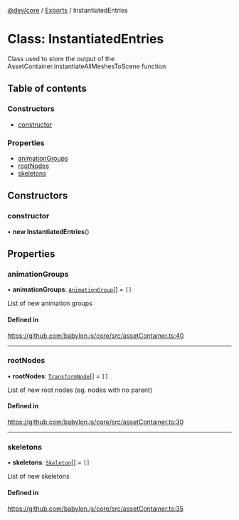 [@dev/core](../README.md) / [Exports](../modules.md) / InstantiatedEntries

# Class: InstantiatedEntries

Class used to store the output of the AssetContainer.instantiateAllMeshesToScene function

## Table of contents

### Constructors

- [constructor](InstantiatedEntries.md#constructor)

### Properties

- [animationGroups](InstantiatedEntries.md#animationgroups)
- [rootNodes](InstantiatedEntries.md#rootnodes)
- [skeletons](InstantiatedEntries.md#skeletons)

## Constructors

### constructor

• **new InstantiatedEntries**()

## Properties

### animationGroups

• **animationGroups**: [`AnimationGroup`](AnimationGroup.md)[] = `[]`

List of new animation groups

#### Defined in

https://github.com/babylon.js/core/src/assetContainer.ts:40

___

### rootNodes

• **rootNodes**: [`TransformNode`](TransformNode.md)[] = `[]`

List of new root nodes (eg. nodes with no parent)

#### Defined in

https://github.com/babylon.js/core/src/assetContainer.ts:30

___

### skeletons

• **skeletons**: [`Skeleton`](Skeleton.md)[] = `[]`

List of new skeletons

#### Defined in

https://github.com/babylon.js/core/src/assetContainer.ts:35
